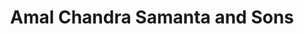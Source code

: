 ---
title: "Amal Chandra Samanta and Sons"
url: /raina/amal-chandra-samanta-and-sons/
shop: clothes
---